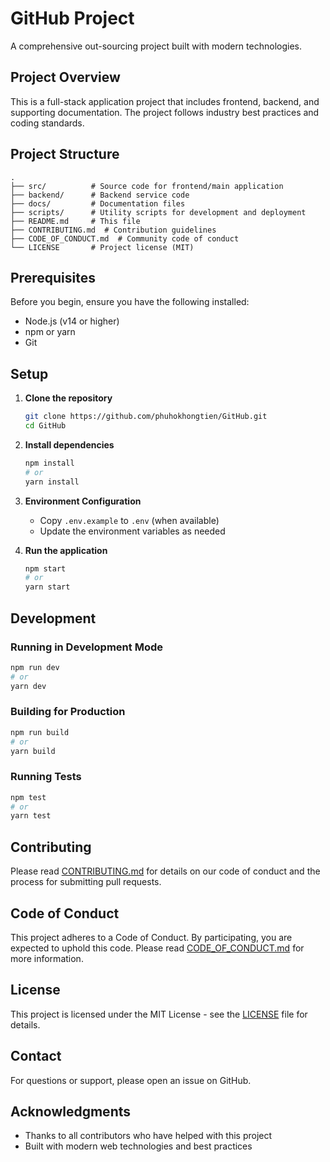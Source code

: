 # GitHub Project

A comprehensive out-sourcing project built with modern technologies.

## Project Overview

This is a full-stack application project that includes frontend, backend, and supporting documentation. The project follows industry best practices and coding standards.

## Project Structure

```
.
├── src/          # Source code for frontend/main application
├── backend/      # Backend service code
├── docs/         # Documentation files
├── scripts/      # Utility scripts for development and deployment
├── README.md     # This file
├── CONTRIBUTING.md  # Contribution guidelines
├── CODE_OF_CONDUCT.md  # Community code of conduct
└── LICENSE       # Project license (MIT)
```

## Prerequisites

Before you begin, ensure you have the following installed:

- Node.js (v14 or higher)
- npm or yarn
- Git

## Setup

1. **Clone the repository**
   ```bash
   git clone https://github.com/phuhokhongtien/GitHub.git
   cd GitHub
   ```

2. **Install dependencies**
   ```bash
   npm install
   # or
   yarn install
   ```

3. **Environment Configuration**
   - Copy `.env.example` to `.env` (when available)
   - Update the environment variables as needed

4. **Run the application**
   ```bash
   npm start
   # or
   yarn start
   ```

## Development

### Running in Development Mode

```bash
npm run dev
# or
yarn dev
```

### Building for Production

```bash
npm run build
# or
yarn build
```

### Running Tests

```bash
npm test
# or
yarn test
```

## Contributing

Please read [CONTRIBUTING.md](CONTRIBUTING.md) for details on our code of conduct and the process for submitting pull requests.

## Code of Conduct

This project adheres to a Code of Conduct. By participating, you are expected to uphold this code. Please read [CODE_OF_CONDUCT.md](CODE_OF_CONDUCT.md) for more information.

## License

This project is licensed under the MIT License - see the [LICENSE](LICENSE) file for details.

## Contact

For questions or support, please open an issue on GitHub.

## Acknowledgments

- Thanks to all contributors who have helped with this project
- Built with modern web technologies and best practices
